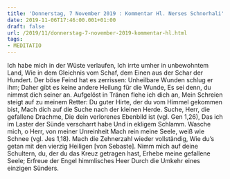 ```yaml
---
title: 'Donnerstag, 7 November 2019 : Kommentar Hl. Nerses Schnorhali'
date: 2019-11-06T17:46:00.001+01:00
draft: false
url: /2019/11/donnerstag-7-november-2019-kommentar-hl.html
tags: 
- MEDITATIO
---
```


Ich habe mich in der Wüste verlaufen, Ich irrte umher in unbewohntem Land, Wie in dem Gleichnis vom Schaf, dem Einen aus der Schar der Hundert. Der böse Feind hat es zerrissen: Unheilbare Wunden schlug er ihm; Daher gibt es keine andere Heilung für die Wunde, Es sei denn, du nimmst dich seiner an. Aufgelöst in Tränen flehe ich dich an, Mein Schreien steigt auf zu meinem Retter: Du guter Hirte, der du vom Himmel gekommen bist, Mach dich auf die Suche nach der kleinen Herde. Suche, Herr, die gefallene Drachme, Die dein verlorenes Ebenbild ist (vgl. Gen 1,26), Das ich im Laster der Sünde verscharrt habe Und in ekligem Schlamm. Wasche mich, o Herr, von meiner Unreinheit Mach rein meine Seele, weiß wie Schnee (vgl. Jes 1,18). Mach die Zehnerzahl wieder vollständig, Wie du’s getan mit den vierzig Heiligen \[von Sebaste\]. Nimm mich auf deine Schultern, du, der du das Kreuz getragen hast, Erhebe meine gefallene Seele; Erfreue der Engel himmlisches Heer Durch die Umkehr eines einzigen Sünders.